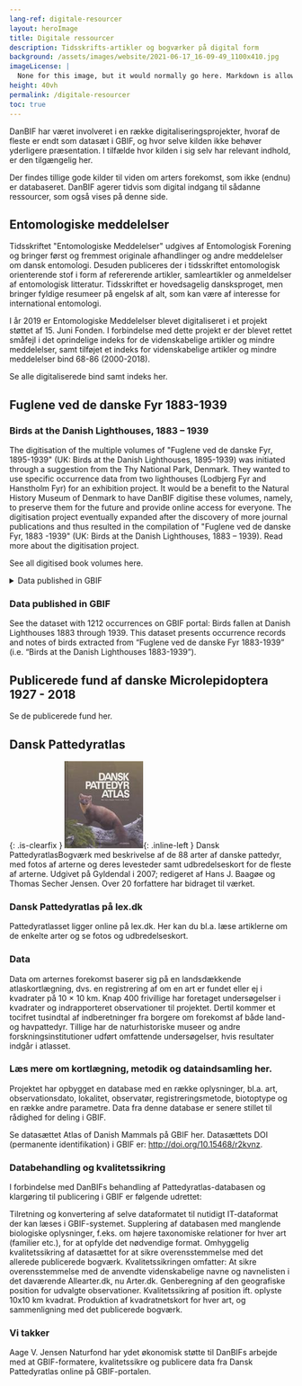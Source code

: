 ```yaml
---
lang-ref: digitale-resourcer
layout: heroImage
title: Digitale ressourcer
description: Tidsskrifts-artikler og bogværker på digital form
background: /assets/images/website/2021-06-17_16-09-49_1100x410.jpg
imageLicense: |
  None for this image, but it would normally go here. Markdown is allowed.
height: 40vh
permalink: /digitale-resourcer
toc: true
---
```

DanBIF har været involveret i en række digitaliseringsprojekter, hvoraf de fleste er endt som datasæt i GBIF, og hvor selve kilden ikke behøver yderligere præsentation. I tilfælde hvor kilden i sig selv har relevant indhold, er den tilgængelig her.

Der findes tillige gode kilder til viden om arters forekomst, som ikke (endnu) er databaseret. DanBIF agerer tidvis som digital indgang til sådanne ressourcer, som også vises på denne side. 

## Entomologiske meddelelser
Tidsskriftet "Entomologiske Meddelelser" udgives af Entomologisk Forening og bringer først og fremmest originale afhandlinger og andre meddelelser om dansk entomologi. Desuden publiceres der i tidsskriftet entomologisk orienterende stof i form af refererende artikler, samleartikler og anmeldelser af entomologisk litteratur. Tidsskriftet er hovedsagelig dansksproget, men bringer fyldige resumeer på engelsk af alt, som kan være af interesse for international entomologi.

I år 2019 er Entomologiske Meddelelser blevet digitaliseret i et projekt støttet af 15. Juni Fonden. I forbindelse med dette projekt er der blevet rettet småfejl i det oprindelige indeks for de videnskabelige artikler og mindre meddelelser, samt tilføjet et indeks for videnskabelige artikler og mindre meddelelser bind 68-86 (2000-2018).

Se alle digitaliserede bind samt indeks her.

## Fuglene ved de danske Fyr 1883-1939
### Birds at the Danish Lighthouses, 1883 – 1939
The digitisation of the multiple volumes of "Fuglene ved de danske Fyr, 1895-1939" (UK: Birds at the Danish Lighthouses, 1895-1939) was initiated through a suggestion from the Thy National Park, Denmark. They wanted to use specific occurrence data from two lighthouses (Lodbjerg Fyr and Hanstholm Fyr) for an exhibition project. It would be a benefit to the Natural History Museum of Denmark to have DanBIF digitise these volumes, namely, to preserve them for the future and provide online access for everyone. The digitisation project eventually expanded after the discovery of more journal publications and thus resulted in the compilation of "Fuglene ved de danske Fyr, 1883 -1939" (UK: Birds at the Danish Lighthouses, 1883 – 1939). Read more about the digitisation project.

See all digitised book volumes here.

<details>
<summary>Data published in GBIF</summary>

See the dataset with 1212 occurrences on GBIF portal: Birds fallen at Danish Lighthouses 1883 through 1939.
This dataset presents occurrence records and notes of birds extracted from “Fuglene ved de danske Fyr 1883-1939” (i.e. “Birds at the Danish Lighthouses 1883-1939”).

</details>

### Data published in GBIF
See the dataset with 1212 occurrences on GBIF portal: Birds fallen at Danish Lighthouses 1883 through 1939.
This dataset presents occurrence records and notes of birds extracted from “Fuglene ved de danske Fyr 1883-1939” (i.e. “Birds at the Danish Lighthouses 1883-1939”).

## Publicerede fund af danske Microlepidoptera 1927 - 2018
Se de publicerede fund her.

## Dansk Pattedyratlas

{: .is-clearfix }
![DanskPattedyratlas_140px](/assets/images/website/DanskPattedyratlas_140px.jpg){: .inline-left } Dansk PattedyratlasBogværk med beskrivelse af de 88 arter af danske pattedyr, med fotos af arterne og deres levesteder samt udbredelseskort for de fleste af arterne. Udgivet på Gyldendal i 2007; redigeret af Hans J. Baagøe og Thomas Secher Jensen. Over 20 forfattere har bidraget til værket.

### Dansk Pattedyratlas på lex.dk
Pattedyratlasset ligger online på lex.dk. Her kan du bl.a. læse artiklerne om de enkelte arter og se fotos og udbredelseskort.

### Data
Data om arternes forekomst baserer sig på en landsdækkende atlaskortlægning, dvs. en registrering af om en art er fundet eller ej i kvadrater på 10 × 10 km. Knap 400 frivillige har foretaget undersøgelser i kvadrater og indrapporteret observationer til projektet. Dertil kommer et tocifret tusindtal af indberetninger fra borgere om forekomst af både land- og havpattedyr. Tillige har de naturhistoriske museer og andre forskningsinstitutioner udført omfattende undersøgelser, hvis resultater indgår i atlasset.

### Læs mere om kortlægning, metodik og dataindsamling her.

Projektet har opbygget en database med en række oplysninger, bl.a. art, observationsdato, lokalitet, observatør, registreringsmetode, biotoptype og en række andre parametre. Data fra denne database er senere stillet til rådighed for deling i GBIF.

Se datasættet Atlas of Danish Mammals på GBIF her.
Datasættets DOI (permanente identifikation) i GBIF er: http://doi.org/10.15468/r2kvnz.

### Databehandling og kvalitetssikring
I forbindelse med DanBIFs behandling af Pattedyratlas-databasen og klargøring til publicering i GBIF er følgende udrettet:

Tilretning og konvertering af selve dataformatet til nutidigt IT-dataformat der kan læses i GBIF-systemet.
Supplering af databasen med manglende biologiske oplysninger, f.eks. om højere taxonomiske relationer for hver art (familier etc.), for at opfylde det nødvendige format.
Omhyggelig kvalitetssikring af datasættet for at sikre overensstemmelse med det allerede publicerede bogværk. Kvalitetssikringen omfatter:
At sikre overensstemmelse med de anvendte videnskabelige navne og navnelisten i det daværende Allearter.dk, nu Arter.dk.
Genberegning af den geografiske position for udvalgte observationer.
Kvalitetssikring af position ift. oplyste 10x10 km kvadrat.
Produktion af kvadratnetskort for hver art, og sammenligning med det publicerede bogværk.

### Vi takker
Aage V. Jensen Naturfond har ydet økonomisk støtte til DanBIFs arbejde med at GBIF-formatere, kvalitetssikre og publicere data fra Dansk Pattedyratlas online på GBIF-portalen.
